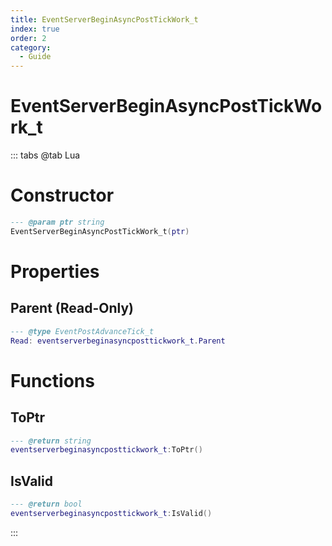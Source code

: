 ```yaml
---
title: EventServerBeginAsyncPostTickWork_t
index: true
order: 2
category:
  - Guide
---
```


# EventServerBeginAsyncPostTickWork_t

::: tabs
@tab Lua
# Constructor
```lua
--- @param ptr string
EventServerBeginAsyncPostTickWork_t(ptr)
```
# Properties
## Parent (Read-Only)
```lua
--- @type EventPostAdvanceTick_t
Read: eventserverbeginasyncposttickwork_t.Parent
```
# Functions
## ToPtr
```lua
--- @return string
eventserverbeginasyncposttickwork_t:ToPtr()
```
## IsValid
```lua
--- @return bool
eventserverbeginasyncposttickwork_t:IsValid()
```

:::